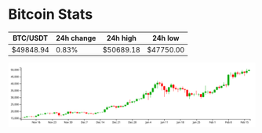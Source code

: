 # Bitcoin Stats

BTC/USDT|24h change|24h high|24h low|
|---|---|---|---|
|$49848.94|0.83%|$50689.18|$47750.00|

<img src="./chart.svg">
